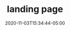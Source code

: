 ---
title: "landing page"
date: 2020-11-03T15:34:44-05:00
draft: true
header: 'Modern monitoring & analytics'
subheader: 'See inside any stack, any app, at any scale, anywhere.' 
products:
  - infrastructure: 
      title: infrastructure 
      price: $15 
      description: Centralize your monitoring of systems and services
      description_two: See across systems, apps, and services
      bullets:
        bullet_one: 250+ integrations 
        bullet_two: Out-of-the-box dashboards 
        bullet_three: 15-month metric retention
  - apm:
      title: apm
      price: $31 
      description: Centralize your monitoring of systems and services 
      description_two: Get full visibility into modern applications 
      bullets:
        bullet_one: Java, Ruby, Python, Go, Node, and more
        bullet_two: Out-of-the-box application health dashboards 
        bullet_three: 1 million trace events per host included
  - logs_management:
      title: logs management
      price: $1.27 
      description: Analyze and explore log data in context 
      description_two: Analyze and explore log data in context
      bullets:
        bullet_one: Collect from any source
        bullet_two: Automated & custom processing
        bullet_three: Fully integrated with Infrastructure and APM
customers:
  - airbnb: 
      review: Lorem ipsum dolor sit amet, consectetur adipiscing elit, sed do eiusmod tempor incididunt ut labore et dolore magna aliqua. Ut enim ad minim veniam, quis nostrud exercitation ullamco laboris nisi ut aliquip ex ea commodo consequat.
      logo: "../images/airbnb-logo.svg"
  - peloton: 
      review: Lorem ipsum dolor sit amet, consectetur adipiscing elit, sed do eiusmod tempor incididunt ut labore et dolore magna aliqua. Ut enim ad minim veniam, quis nostrud exercitation ullamco laboris nisi ut aliquip ex ea commodo consequat.
      logo: ../images/peloton-logo.svg
  - adroll: 
      review: “Datadog has been instrumental in managing our real-time infrastructure, globally distributed in 5 data centers across hundreds of instances, and thousands of different metrics and dimensions for each host. I can't believe there was a time when we didn't have Datadog.”
      reviewer: Valentino Volonghi
      reviewer_title: Chief Technology Officer
      logo: ../images/adroll-logo.svg
  - evernote: 
      review: Lorem ipsum dolor sit amet, consectetur adipiscing elit, sed do eiusmod tempor incididunt ut labore et dolore magna aliqua. Ut enim ad minim veniam, quis nostrud exercitation ullamco laboris nisi ut aliquip ex ea commodo consequat.
      logo: ../images/evernote-logo.svg
  - samsung: 
      review: Lorem ipsum dolor sit amet, consectetur adipiscing elit, sed do eiusmod tempor incididunt ut labore et dolore magna aliqua. Ut enim ad minim veniam, quis nostrud exercitation ullamco laboris nisi ut aliquip ex ea commodo consequat.
      logo: ../images/samsung-logo.svg
  - nginx: 
      review: Lorem ipsum dolor sit amet, consectetur adipiscing elit, sed do eiusmod tempor incididunt ut labore et dolore magna aliqua. Ut enim ad minim veniam, quis nostrud exercitation ullamco laboris nisi ut aliquip ex ea commodo consequat.
      logo: ../images/nginx-logo.svg
  - pagerduty: 
      review: Lorem ipsum dolor sit amet, consectetur adipiscing elit, sed do eiusmod tempor incididunt ut labore et dolore magna aliqua. Ut enim ad minim veniam, quis nostrud exercitation ullamco laboris nisi ut aliquip ex ea commodo consequat.
      logo: ../images/pagerduty-logo.svg
  - wholefoods: 
      review: Lorem ipsum dolor sit amet, consectetur adipiscing elit, sed do eiusmod tempor incididunt ut labore et dolore magna aliqua. Ut enim ad minim veniam, quis nostrud exercitation ullamco laboris nisi ut aliquip ex ea commodo consequat.
      logo: ../images/wholefoods-logo.svg
  - att: 
      review: Lorem ipsum dolor sit amet, consectetur adipiscing elit, sed do eiusmod tempor incididunt ut labore et dolore magna aliqua. Ut enim ad minim veniam, quis nostrud exercitation ullamco laboris nisi ut aliquip ex ea commodo consequat.
      logo: ../images/att-logo.svg
---